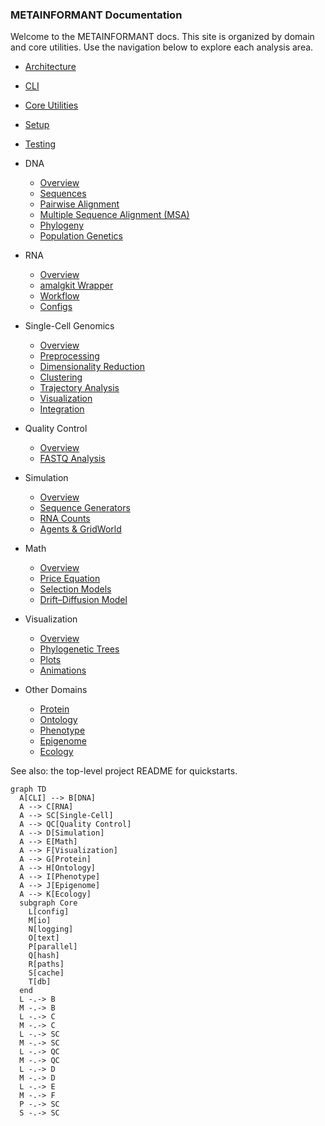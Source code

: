 ### METAINFORMANT Documentation

Welcome to the METAINFORMANT docs. This site is organized by domain and core utilities. Use the navigation below to explore each analysis area.

- [Architecture](./architecture.md)
- [CLI](./cli.md)
- [Core Utilities](./core.md)
- [Setup](./setup.md)
- [Testing](./testing.md)

- DNA
  - [Overview](./dna/index.md)
  - [Sequences](./dna/sequences.md)
  - [Pairwise Alignment](./dna/alignment.md)
  - [Multiple Sequence Alignment (MSA)](./dna/msa.md)
  - [Phylogeny](./dna/phylogeny.md)
  - [Population Genetics](./dna/population.md)

- RNA
  - [Overview](./rna/index.md)
  - [amalgkit Wrapper](./rna/amalgkit.md)
  - [Workflow](./rna/workflow.md)
  - [Configs](./rna/configs.md)

- Single-Cell Genomics
  - [Overview](./singlecell/index.md)
  - [Preprocessing](./singlecell/preprocessing.md)
  - [Dimensionality Reduction](./singlecell/dimensionality.md)
  - [Clustering](./singlecell/clustering.md)
  - [Trajectory Analysis](./singlecell/trajectory.md)
  - [Visualization](./singlecell/visualization.md)
  - [Integration](./singlecell/integration.md)

- Quality Control
  - [Overview](./quality/index.md)
  - [FASTQ Analysis](./quality/fastq.md)

- Simulation
  - [Overview](./simulation/index.md)
  - [Sequence Generators](./simulation/sequences.md)
  - [RNA Counts](./simulation/rna_counts.md)
  - [Agents & GridWorld](./simulation/agents.md)

- Math
  - [Overview](./math/index.md)
  - [Price Equation](./math/price.md)
  - [Selection Models](./math/selection.md)
  - [Drift–Diffusion Model](./math/ddm.md)

- Visualization
  - [Overview](./visualization/index.md)
  - [Phylogenetic Trees](./visualization/trees.md)
  - [Plots](./visualization/plots.md)
  - [Animations](./visualization/animations.md)

- Other Domains
  - [Protein](./protein/index.md)
  - [Ontology](./ontology/index.md)
  - [Phenotype](./phenotype/index.md)
  - [Epigenome](./epigenome/index.md)
  - [Ecology](./ecology/index.md)

See also: the top-level project README for quickstarts.

```mermaid
graph TD
  A[CLI] --> B[DNA]
  A --> C[RNA]
  A --> SC[Single-Cell]
  A --> QC[Quality Control]
  A --> D[Simulation]
  A --> E[Math]
  A --> F[Visualization]
  A --> G[Protein]
  A --> H[Ontology]
  A --> I[Phenotype]
  A --> J[Epigenome]
  A --> K[Ecology]
  subgraph Core
    L[config]
    M[io]
    N[logging]
    O[text]
    P[parallel]
    Q[hash]
    R[paths]
    S[cache]
    T[db]
  end
  L -.-> B
  M -.-> B
  L -.-> C
  M -.-> C
  L -.-> SC
  M -.-> SC
  L -.-> QC
  M -.-> QC
  L -.-> D
  M -.-> D
  L -.-> E
  M -.-> F
  P -.-> SC
  S -.-> SC
```


